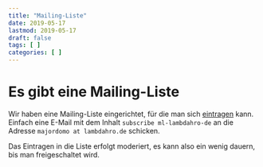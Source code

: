 ```yaml
---
title: "Mailing-Liste"
date: 2019-05-17
lastmod: 2019-05-17
draft: false
tags: [ ]
categories: [ ]
---
```


# Es gibt eine Mailing-Liste #

Wir haben eine Mailing-Liste eingerichtet, für die man sich <a href="mailto:majordomo@lambdahro.de?subject=subscribe&body=subscribe%20ml-lambdahro-de">eintragen</a> kann. Einfach eine E-Mail mit dem Inhalt `subscribe ml-lambdahro-de` an die Adresse `majordomo at lambdahro.de` schicken.

Das Eintragen in die Liste erfolgt moderiert, es kann also ein wenig dauern, bis man freigeschaltet wird.
